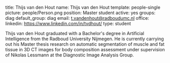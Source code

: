 title: Thijs van den Hout
name: Thijs van den Hout
template: people-single
picture: people/Person.png
position: Master student
active: yes
groups: diag
default_group: diag
email: t.vandenhout@radboudumc.nl
office: 
linkedin: https://www.linkedin.com/in/tvdhout/
type: student

Thijs van den Hout graduated with a Bachelor's degree in Artificial Intelligence from the Radboud University Nijmegen. He is currently carrying out his Master thesis research on automatic segmentation of muscle and fat tissue in 3D CT images for body composition assessment under supervision of Nikolas Lessmann at the Diagnostic Image Analysis Group.